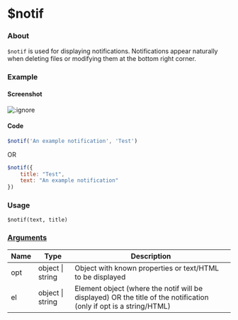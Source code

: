 # $notif

### About

`$notif` is used for displaying notifications. Notifications appear naturally when deleting files or modifying them at the bottom right corner.

### Example

<!-- tabs:start -->
#### **Screenshot**
![](assets/notif.png ':ignore')

#### **Code**
```javascript
$notif('An example notification', 'Test')
```

OR

```javascript
$notif({
    title: "Test",
    text: "An example notification"
})
```

<!-- tabs:end -->

### Usage

`$notif(text, title)`

### [Arguments](args/)

| Name | Type            | Description                                                                                                        |
|------|-----------------|--------------------------------------------------------------------------------------------------------------------|
| opt  | object \| string | Object with known properties or text/HTML to be displayed                                                          |
| el   | object \| string | Element object (where the notif will be displayed) OR the title of the notification (only if opt is a string/HTML) |
